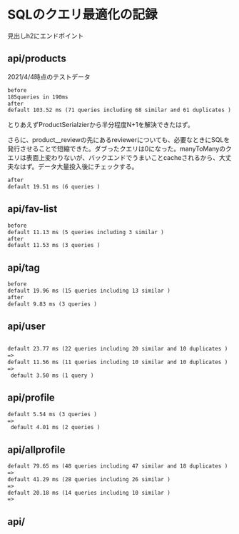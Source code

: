 # SQLのクエリ最適化の記録

見出しh2にエンドポイント

## api/products

2021/4/4時点のテストデータ

```md
before
185queries in 190ms
after
default 103.52 ms (71 queries including 68 similar and 61 duplicates )
```

とりあえずProductSerialzierから半分程度N+1を解決できたはず。

さらに、product__reviewの先にあるreviewerについても、必要なときにSQLを発行させることで短縮できた。ダブったクエリは0になった。manyToManyのクエリは表面上変わりないが、バックエンドでうまいことcacheされるから、大丈夫なはず。データ大量投入後にチェックする。

```md
after
default 19.51 ms (6 queries )
```

## api/fav-list

```md
before
default 11.13 ms (5 queries including 3 similar )
after
default 11.53 ms (3 queries )
```

## api/tag

```md
before
default 19.96 ms (15 queries including 13 similar )
after
default 9.83 ms (3 queries )
```

## api/user

```md

default 23.77 ms (22 queries including 20 similar and 10 duplicates )
=>
default 11.56 ms (11 queries including 10 similar and 10 duplicates )
=>
 default 3.50 ms (1 query )
```


## api/profile
```md
default 5.54 ms (3 queries )
=>
 default 4.01 ms (2 queries )
```

## api/allprofile

```md
default 79.65 ms (48 queries including 47 similar and 18 duplicates )
=>
default 41.29 ms (28 queries including 26 similar )
=>
default 20.18 ms (14 queries including 10 similar )
=>

```
## api/

```md

```

